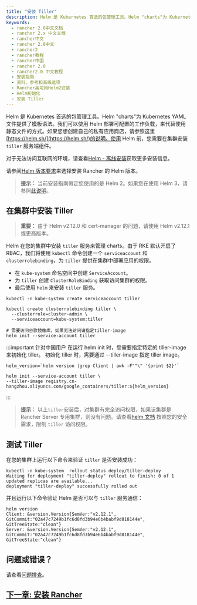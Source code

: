 ```yaml
---
title: "安装 Tiller"
description: Helm 是 Kubernetes 首选的包管理工具。Helm "charts"为 Kubernetes YAML 文件提供了模板语法。我们可以使用 Helm 部署可配置的工作负载，来代替使用静态文件的方式。如果您想创建自己的私有应用商店，请参照这里[https://helm.sh/](https://helm.sh/)的说明。使用 Helm 前，您需要在集群安装 `tiller` 服务端组件。
keywords:
  - rancher 2.0中文文档
  - rancher 2.x 中文文档
  - rancher中文
  - rancher 2.0中文
  - rancher2
  - rancher教程
  - rancher中国
  - rancher 2.0
  - rancher2.0 中文教程
  - 安装指南
  - 资料、参考和高级选项
  - Rancher高可用Helm2安装
  - Helm初始化
  - 安装 Tiller
---
```


Helm 是 Kubernetes 首选的包管理工具。Helm "charts"为 Kubernetes YAML 文件提供了模板语法。我们可以使用 Helm 部署可配置的工作负载，来代替使用静态文件的方式。如果您想创建自己的私有应用商店，请参照这里[https://helm.sh/](https://helm.sh/)的说明。使用 Helm 前，您需要在集群安装 `tiller` 服务端组件。

对于无法访问互联网的环境，请查看[Helm - 离线安装](/docs/installation/options/air-gap-helm2/install-rancher/_index)获取更多安装信息。

请参阅[Helm 版本要求](/docs/installation/options/helm-version/_index)来选择安装 Rancher 的 Helm 版本。

> **提示：** 当前安装指南假定您使用的是 Helm 2。如果您在使用 Helm 3，请参照[此说明](/docs/installation/k8s-install/helm-rancher/_index)。

## 在集群中安装 Tiller

> **重要：** 由于 Helm v2.12.0 和 cert-manager 的问题，请使用 Helm v2.12.1 或更高版本。

Helm 在您的集群中安装 `tiller` 服务来管理 charts。由于 RKE 默认开启了 RBAC，我们将使用 `kubectl` 命令创建一个 `serviceaccount` 和 `clusterrolebinding`，为 `tiller` 提供在集群中部署应用的权限。

- 在 `kube-system` 命名空间中创建 `ServiceAccount`。
- 为 `tiller` 创建 `ClusterRoleBinding` 获取访问集群的权限。
- 最后使用 `helm` 来安装 `tiller` 服务。

```plain
kubectl -n kube-system create serviceaccount tiller

kubectl create clusterrolebinding tiller \
  --clusterrole=cluster-admin \
  --serviceaccount=kube-system:tiller

# 需要访问谷歌镜像库，如果无法访问请指定tiller-image
helm init --service-account tiller
```

:::important 针对中国用户
在运行 helm init 时，您需要指定特定的 tiller-image 来初始化 tiller。
初始化 tiller 时，需要通过 --tiller-image 指定 tiller image。

```
helm_version=`helm version |grep Client | awk -F""\" '{print $2}'`

helm init --service-account tiller \
--tiller-image registry.cn-hangzhou.aliyuncs.com/google_containers/tiller:${helm_version}
```

:::

> **提示：** 以上`tiller`安装后，对集群有完全访问权限，如果该集群是 Rancher Server 专用集群，则没有问题。请查看[helm 文档](https://docs.helm.sh/using_helm/#role-based-access-control) 按照您的安全需求，限制 `tiller` 访问权限。

## 测试 Tiller

在您的集群上运行以下命令来验证 `tiller` 是否安装成功：

```
kubectl -n kube-system  rollout status deploy/tiller-deploy
Waiting for deployment "tiller-deploy" rollout to finish: 0 of 1 updated replicas are available...
deployment "tiller-deploy" successfully rolled out
```

并且运行以下命令验证 Helm 是否可以与 `tiller` 服务通信：

```
helm version
Client: &version.Version{SemVer:"v2.12.1", GitCommit:"02a47c7249b1fc6d8fd3b94e6b4babf9d818144e", GitTreeState:"clean"}
Server: &version.Version{SemVer:"v2.12.1", GitCommit:"02a47c7249b1fc6d8fd3b94e6b4babf9d818144e", GitTreeState:"clean"}
```

## 问题或错误？

请查看[问题排查](/docs/installation/options/helm2/helm-init/troubleshooting/_index)。

## [下一章: 安装 Rancher](/docs/installation/options/helm2/helm-rancher/_index)
